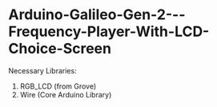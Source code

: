 # Arduino-Galileo-Gen-2---Frequency-Player-With-LCD-Choice-Screen

Necessary Libraries:
1. RGB_LCD (from Grove)
2. Wire (Core Arduino Library)

